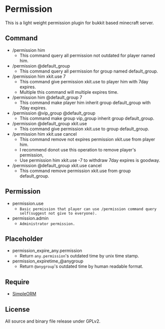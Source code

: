 #  Permission
This is a light weight permission plugin for bukkit based minecraft server.

## Command
- /permission him
  - This command query all permission not outdated for player named him.
- /permission @default_group
  - This command query all permission for group named default_group.
- /permission him xkit.use 7
  - This command give permission xkit.use to player him with 7day expires.
  - Multiple this command will multiple expires time.
- /permission him @default_group 7
  - This command make player him inherit group default_group with 7day expires.
- /permission @vip_group @default_group
  - This command make group vip_group inherit group default_group.
- /permission @default_group xkit.use
  - This command give permission xkit.use to group default_group.
- /permission him xkit.use cancel
  - This command remove not expires permission xkit.use from player him.
  - I recommend donot use this operation to remove player's permission,
  - Use permission him xkit.use -7 to withdraw 7day expires is goodway.
- /permission @default_group xkit.use cancel
  - This command remove permission xkit.use from group default_group.

## Permission
- permission.use
  - `Basic permission that player can use /permission command query self(suggest not give to everyone).`
- permission.admin
  - `Administrator permission.`
  
## Placeholder
- permission_expire_any.permission
  - Return `any.permission`'s outdated time by unix time stamp.
- permission_expiretime_@anygroup
  - Return `@anygroup`'s outdated time by human readable format.

## Require
- [SimpleORM](https://github.com/caoli5288/SimpleORM/releases)

## License
All source and binary file release under GPLv2.